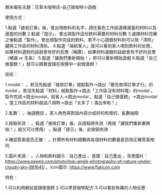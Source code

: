 
期末報告主題：花草木咖啡店-自己做咖啡小遊戲

使用方式：

1.點選「接收訂單」後，會出現飲料的名字，請在黃色工作區選擇適當的材料以及適當的份數
2.點選「提示」，會出現製作這份飲料需要的材料份數
3.選擇材料完畢之後點選「製作」，會出現製作完成的飲料，若不小心選錯材料則可以按「清除」鍵將工作區的材料清除。
4.點選「端給客人」就可以看到客人喝到飲料的反應，如果材料選對的話就會有好的反應（稱讚），如果材料選錯的話就會有不好的反應（嘲諷 or 生氣）
5.點選「讓我們重新開始！」即可以重新開始遊戲
6.點選「自己做蛋糕！」就可以跟著食譜在現實中一起做蛋糕！

技術：

1.modal：
    。若沒先點選「接收訂單」就點製作->跳出「要先取得訂單才行」的modal
    。若沒先點選「材料」就點製作->跳出「工作區沒有材料喔」的modal
    。製作完成->跳出modal，給客人->跳出modal
    。點選「自己做蛋糕」->跳出modal
    。當工作區的材料超過八項時->跳出「太多了！滿出來啦！」
    
2.亂數：
    。抽選題目
    。客人角色與對話內容分成好的和壞的，亂數抽取  

3.按鈕失效：
    。點選「接收訂單」後，此按鈕將失效（再按「讓我們重新重開始！」就又可以使用）
    。點選「提示」後，此按鈕失效

4.確認答案是否正確：
    。計算所有材料總數與各個材料的數量是否與正確答案相同

5.圖片來源：
    。人物和飲料圖示：自己產出
    。食譜：自己產出
    。背景圖片： https://www.pexels.com/photo/low-angle-photography-of-nature-under-cloudy-sky-881641/
    。icon圖示: https://www.flaticon.com


特色：

1.可以利用網站食譜做蛋糕
2.可以學習咖啡配方
3.可以看到有趣的人物反應
